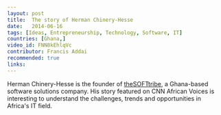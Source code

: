 ```yaml
---
layout: post
title:  The story of Herman Chinery-Hesse
date:   2014-06-16
tags: [Ideas, Entrepreneurship, Technology, Software, IT]
countries: [Ghana,]
video_id: FNN8kEhlqVc
contributor: Francis Addai
recommended: true
links: 
---
```


Herman Chinery-Hesse is the founder of [theSOFTtribe](http://softtribe.com/), a Ghana-based software solutions company.
His story featured on CNN African Voices is interesting to understand the challenges, trends and opportunities in Africa's IT field.

